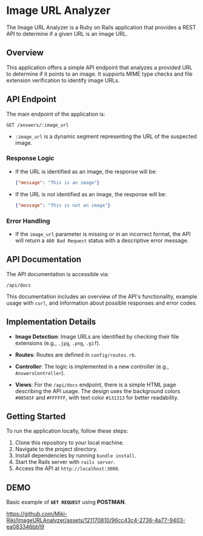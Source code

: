 # Image URL Analyzer

The Image URL Analyzer is a Ruby on Rails application that provides a REST API to determine if a given URL is an image URL.

## Overview

This application offers a simple API endpoint that analyzes a provided URL to determine if it points to an image. It supports MIME type checks and file extension verification to identify image URLs.

## API Endpoint

The main endpoint of the application is:

```
GET /answers/:image_url
```

- `:image_url` is a dynamic segment representing the URL of the suspected image.

### Response Logic

- If the URL is identified as an image, the response will be:
  ```json
  {"message": "This is an image"}
  ```

- If the URL is not identified as an image, the response will be:
  ```json
  {"message": "This is not an image"}
  ```

### Error Handling

- If the `image_url` parameter is missing or in an incorrect format, the API will return a `400 Bad Request` status with a descriptive error message.

## API Documentation

The API documentation is accessible via:

```
/api/docs
```

This documentation includes an overview of the API's functionality, example usage with `curl`, and information about possible responses and error codes.

## Implementation Details

- **Image Detection**: Image URLs are identified by checking their file extensions (e.g., `.jpg`, `.png`, `.gif`).

- **Routes**: Routes are defined in `config/routes.rb`.

- **Controller**: The logic is implemented in a new controller (e.g., `AnswersController`).

- **Views**: For the `/api/docs` endpoint, there is a simple HTML page describing the API usage. The design uses the background colors `#00565F` and `#FFFFFF`, with text color `#131313` for better readability.

## Getting Started

To run the application locally, follow these steps:

1. Clone this repository to your local machine.
2. Navigate to the project directory.
3. Install dependencies by running `bundle install`.
4. Start the Rails server with `rails server`.
5. Access the API at `http://localhost:3000`.

## DEMO
Basic example of **`GET REQUEST`** using **POSTMAN**.

https://github.com/Miki-Riki/ImageURLAnalyzer/assets/121170810/96cc43c4-2736-4a77-9403-ea083346bb19



